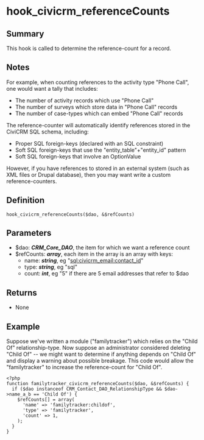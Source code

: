 # hook_civicrm_referenceCounts

## Summary

This hook is called to determine the reference-count for a record.

## Notes

For example, when counting references to the activity type "Phone Call", one
would want a tally that includes:

-   The number of activity records which use "Phone Call"
-   The number of surveys which store data in "Phone Call" records
-   The number of case-types which can embed "Phone Call" records

The reference-counter will automatically identify references stored in
the CiviCRM SQL schema, including:

-   Proper SQL foreign-keys (declared with an SQL constraint)
-   Soft SQL foreign-keys that use the "entity_table"+"entity_id"
    pattern
-   Soft SQL foreign-keys that involve an OptionValue

However, if you have references to stored in an external system (such as
XML files or Drupal database), then you may want write a custom
reference-counters.

## Definition

    hook_civicrm_referenceCounts($dao, &$refCounts)

## Parameters

-   $dao: ***CRM_Core_DAO***, the item for which we want a reference
    count
-   $refCounts: ***array***, each item in the array is an array with
    keys:
    -   name: ***string***, eg
        "[sql:civicrm_email:contact_id](http://sqlcivicrm_emailcontact_id)"
    -   type: ***string***, eg "sql"
    -   count: ***int***, eg "5" if there are 5 email addresses that
        refer to $dao

## Returns

-   None

## Example

Suppose we've written a module ("familytracker") which relies on the
"Child Of" relationship-type. Now suppose an administrator considered
deleting "Child Of" -- we might want to determine if anything depends on
"Child Of" and display a warning about possible breakage. This code
would allow the "familytracker" to increase the reference-count for
"Child Of".

    <?php
    function familytracker_civicrm_referenceCounts($dao, &$refCounts) {
      if ($dao instanceof CRM_Contact_DAO_RelationshipType && $dao->name_a_b == 'Child Of') {
        $refCounts[] = array(
          'name' => 'familytracker:childof',
          'type' => 'familytracker',
          'count' => 1,
        );
      }
    }